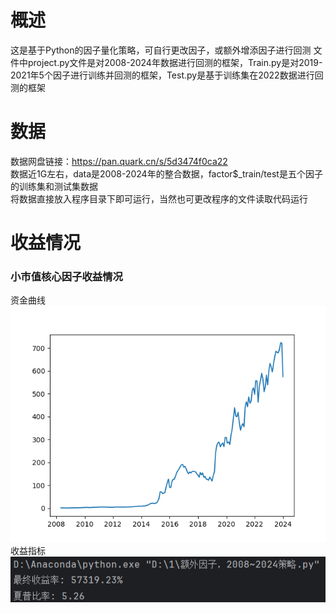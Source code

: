 # 概述
这是基于Python的因子量化策略，可自行更改因子，或额外增添因子进行回测
文件中project.py文件是对2008-2024年数据进行回测的框架，Train.py是对2019-2021年5个因子进行训练并回测的框架，Test.py是基于训练集在2022数据进行回测的框架
# 数据
数据网盘链接：https://pan.quark.cn/s/5d3474f0ca22  
数据近1G左右，data是2008-2024年的整合数据，factor$_train/test是五个因子的训练集和测试集数据  
将数据直接放入程序目录下即可运行，当然也可更改程序的文件读取代码运行
# 收益情况
### 小市值核心因子收益情况
资金曲线
![image](https://github.com/Gimetea/-/blob/master/Camera%20Roll/project(08-24)%E8%B5%84%E9%87%91%E6%9B%B2%E7%BA%BF.png)
收益指标
![image](https://github.com/Gimetea/-/blob/master/Camera%20Roll/project(08-24).png)
